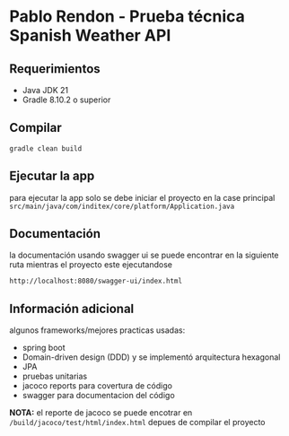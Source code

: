 # Pablo Rendon - Prueba técnica Spanish Weather API
## Requerimientos ##

 - Java JDK 21
 - Gradle 8.10.2 o superior

## Compilar

```
gradle clean build
```

## Ejecutar la app

para ejecutar la app solo se debe iniciar el proyecto en la case principal `src/main/java/com/inditex/core/platform/Application.java`

## Documentación

la documentación usando swagger ui se puede encontrar en la siguiente ruta mientras el proyecto este ejecutandose

`http://localhost:8080/swagger-ui/index.html`

## Información adicional

algunos frameworks/mejores practicas usadas:

 - spring boot
 - Domain-driven design (DDD) y se implementó arquitectura hexagonal
 - JPA
 - pruebas unitarias
 - jacoco reports para covertura de código
 - swagger para documentacion del código

**NOTA:** el reporte de jacoco se puede encotrar en `/build/jacoco/test/html/index.html` depues de compilar el proyecto
